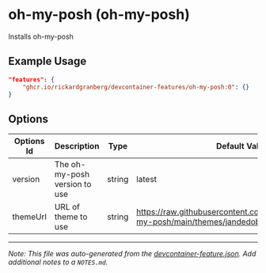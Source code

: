 
# oh-my-posh (oh-my-posh)

Installs oh-my-posh

## Example Usage

```json
"features": {
    "ghcr.io/rickardgranberg/devcontainer-features/oh-my-posh:0": {}
}
```

## Options

| Options Id | Description | Type | Default Value |
|-----|-----|-----|-----|
| version | The oh-my-posh version to use | string | latest |
| themeUrl | URL of theme to use | string | https://raw.githubusercontent.com/JanDeDobbeleer/oh-my-posh/main/themes/jandedobbeleer.omp.json |



---

_Note: This file was auto-generated from the [devcontainer-feature.json](https://github.com/rickardgranberg/devcontainer-features/blob/main/src/oh-my-posh/devcontainer-feature.json).  Add additional notes to a `NOTES.md`._
